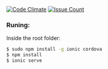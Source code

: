 

[![Code Climate](https://codeclimate.com/github/oeui/GA-music/badges/gpa.svg)](https://codeclimate.com/github/oeui/GA-music)
[![Issue Count](https://codeclimate.com/github/phardyn/ga-bcard/badges/issue_count.svg)](https://codeclimate.com/github/oeui/GA-music)
### Runing:

Inside the root folder:

```bash
$ sudo npm install -g ionic cordova
$ npm install
$ ionic serve
```



